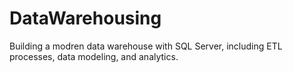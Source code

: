 # DataWarehousing
Building a modren data warehouse with SQL Server, including ETL processes, data modeling, and analytics.
